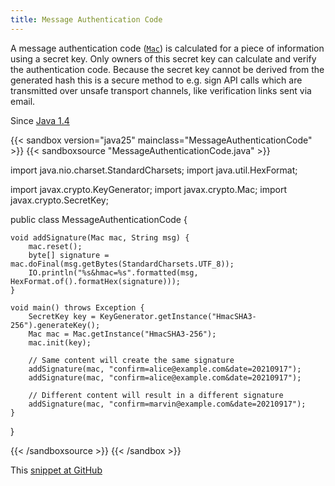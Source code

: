```yaml
---
title: Message Authentication Code
---
```


A message authentication code ([`Mac`](https://docs.oracle.com/en/java/javase/25/docs/api/java.base/javax/crypto/Mac.html)) is calculated for a
piece of information using a secret key. Only owners of this secret key can
calculate and verify the authentication code. Because the secret key cannot
be derived from the generated hash this is a secure method to e.g. sign API
calls which are transmitted over unsafe transport channels, like verification
links sent via email.

Since [Java 1.4](/jdk/1.4/)

{{< sandbox version="java25" mainclass="MessageAuthenticationCode" >}}
{{< sandboxsource "MessageAuthenticationCode.java" >}}

import java.nio.charset.StandardCharsets;
import java.util.HexFormat;

import javax.crypto.KeyGenerator;
import javax.crypto.Mac;
import javax.crypto.SecretKey;

public class MessageAuthenticationCode {

	void addSignature(Mac mac, String msg) {
		mac.reset();
		byte[] signature = mac.doFinal(msg.getBytes(StandardCharsets.UTF_8));
		IO.println("%s&hmac=%s".formatted(msg, HexFormat.of().formatHex(signature)));
	}

	void main() throws Exception {
		SecretKey key = KeyGenerator.getInstance("HmacSHA3-256").generateKey();
		Mac mac = Mac.getInstance("HmacSHA3-256");
		mac.init(key);

		// Same content will create the same signature
		addSignature(mac, "confirm=alice@example.com&date=20210917");
		addSignature(mac, "confirm=alice@example.com&date=20210917");

		// Different content will result in a different signature
		addSignature(mac, "confirm=marvin@example.com&date=20210917");
	}
}

{{< /sandboxsource >}}
{{< /sandbox >}}

This [snippet at GitHub](https://github.com/marchof/io.javaalmanac.snippets/tree/master/src/main/java/io/javaalmanac/snippets/security/MessageAuthenticationCode.java)
